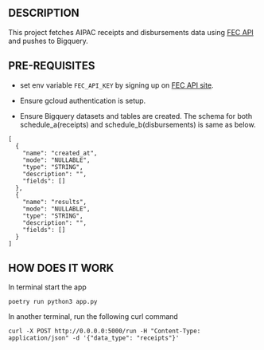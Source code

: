 ## DESCRIPTION

This project fetches AIPAC receipts and disbursements data using [FEC API](https://api.open.fec.gov/developers/#/) and pushes to Bigquery.

## PRE-REQUISITES

* set env variable `FEC_API_KEY` by signing up on [FEC API site](https://api.open.fec.gov/developers/#/).

* Ensure gcloud authentication is setup.

* Ensure Bigquery datasets and tables are created. The schema for both schedule_a(receipts) and schedule_b(disbursements) is same as below.
```
[
  {
    "name": "created_at",
    "mode": "NULLABLE",
    "type": "STRING",
    "description": "",
    "fields": []
  },
  {
    "name": "results",
    "mode": "NULLABLE",
    "type": "STRING",
    "description": "",
    "fields": []
  }
]
```

## HOW DOES IT WORK

In terminal start the app
```
poetry run python3 app.py
```
In another terminal, run the following curl command
```
curl -X POST http://0.0.0.0:5000/run -H "Content-Type: application/json" -d '{"data_type": "receipts"}'
```

